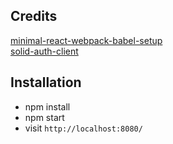 ## Credits

 [minimal-react-webpack-babel-setup](https://github.com/rwieruch/minimal-react-webpack-babel-setup) <br>
 [solid-auth-client](https://github.com/solid/solid-auth-client/tree/master/demo)


## Installation

* npm install
* npm start
* visit `http://localhost:8080/`
